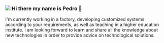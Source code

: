 ### ![](https://draexx.github.io) Hi there my name is Pedro 👋

I'm currently working in a factory, developing customized systems according to your requirements, as well as teaching in a higher education institute. 
I am looking forward to learn and share all the knowledge about new technologies in order to provide advice on technological solutions.

<!--
**draexx/draexx** is a ✨ _special_ ✨ repository because its `README.md` (this file) appears on your GitHub profile.

Here are some ideas to get you started:

- 🔭 I’m currently working on ...
- 🌱 I’m currently learning ...
- 👯 I’m looking to collaborate on ...
- 🤔 I’m looking for help with ...
- 💬 Ask me about ...
- 📫 How to reach me: ...
- 😄 Pronouns: ...
- ⚡ Fun fact: ...
-->
